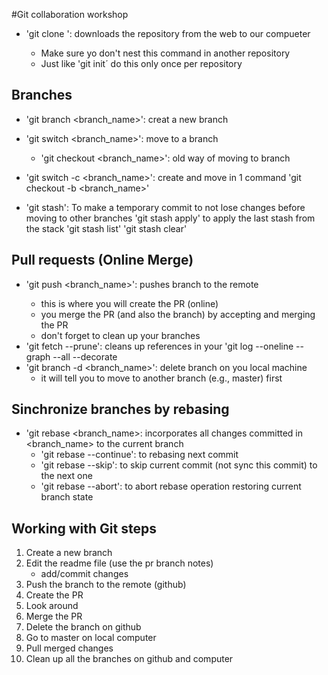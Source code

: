 #Git collaboration workshop

- 'git clone <URL>': downloads the repository from the web to our compueter
	- Make sure yo don't nest this command in another repository
	- Just like 'git init´ do this only once per repository

## Branches

- 'git branch <branch_name>': creat a new branch
- 'git switch <branch_name>': move to a branch
	- 'git checkout <branch_name>': old way of moving to branch

- 'git switch -c <branch_name>': create and move in 1 command
	'git checkout -b <branch_name>'

- 'git stash': To make a temporary commit to not lose changes before moving to other branches
	'git stash apply' to apply the last stash from the stack
	'git stash list'
	'git stash clear'

## Pull requests (Online Merge)

- 'git push <remote> <branch_name>': pushes branch to the remote
	- this is where you will create the PR (online)
	- you merge the PR (and also the branch) by accepting and merging the PR
	- don't forget to clean up your branches
- 'git fetch --prune': cleans up references in your 'git log --oneline --graph --all --decorate
- 'git branch -d <branch_name>': delete branch on you local machine
	- it will tell you to move to another branch (e.g., master) first

## Sinchronize branches by rebasing

- 'git rebase <branch_name>: incorporates all changes committed in <branch_name> to the current branch
	- 'git rebase --continue': to rebasing next commit
	- 'git rebase --skip': to skip current commit (not sync this commit) to the next one
	- 'git rebase --abort': to abort rebase operation restoring current branch state

## Working with Git steps

1. Create a new branch
2. Edit the readme file (use the pr branch notes)
	- add/commit changes
3. Push the branch to the remote (github)
4. Create the PR
5. Look around
6. Merge the PR
7. Delete the branch on github
8. Go to master on local computer
9. Pull merged changes
10. Clean up all the branches on github and computer
